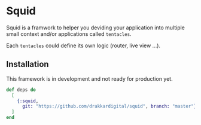 # Squid

Squid is a framwork to helper you deviding your application into multiple 
small context and/or applications called `tentacles`.

Each `tentacles` could define its own logic (router, live view ...).

## Installation

This framework is in development and not ready for production yet.

```elixir
def deps do
  [
    {:squid, 
      git: "https://github.com/drakkardigital/squid", branch: "master"},
  ]
end
```
